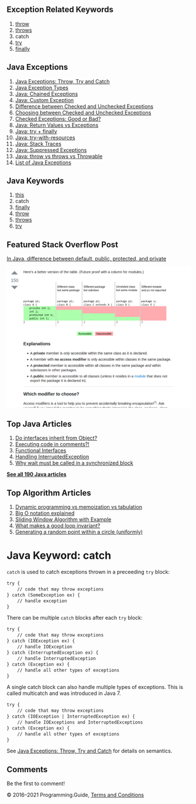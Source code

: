 <span class="underline"></span>

<span class="underline"></span>

## Exception Related Keywords

1.  [throw](throw.html)
2.  [throws](throws.html)
3.  catch
4.  [try](try.html)
5.  [finally](finally.html)

## Java Exceptions

1.  [Java Exceptions: Throw, Try and Catch](exceptions-throw-try-catch.html)
2.  [Java Exception Types](exception-types.html)
3.  [Java: Chained Exceptions](chained-exceptions.html)
4.  [Java: Custom Exception](custom-exception.html)
5.  [Difference between Checked and Unchecked Exceptions](difference-between-checked-and-unchecked-exceptions.html)
6.  [Choosing between Checked and Unchecked Exceptions](choosing-between-checked-and-unchecked-exceptions.html)
7.  [Checked Exceptions: Good or Bad?](checked-exceptions-good-or-bad.html)
8.  [Java: Return Values vs Exceptions](return-values-vs-exceptions.html)
9.  [Java: try + finally](try-finally.html)
10. [Java: try-with-resources](try-with-resources.html)
11. [Java: Stack Traces](stack-trace.html)
12. [Java: Suppressed Exceptions](suppressed-exceptions.html)
13. [Java: throw vs throws vs Throwable](throw-vs-throws-vs-throwable.html)
14. [List of Java Exceptions](list-of-java-exceptions.html)

## Java Keywords

1.  [this](this.html)
2.  catch
3.  [finally](finally.html)
4.  [throw](throw.html)
5.  [throws](throws.html)
6.  [try](try.html)

## Featured Stack Overflow Post

[In Java, difference between default, public, protected, and private](https://stackoverflow.com/a/33627846/276052)

[<img src="../images/so-featured-33627846.png" alt="StackOverflow screenshot thumbnail" class="screenshot" />](https://stackoverflow.com/a/33627846/276052)

<span class="underline"></span>

## Top Java Articles

1.  [Do interfaces inherit from Object?](do-interfaces-inherit-from-object.html)
2.  [Executing code in comments?!](executing-code-in-comments.html)
3.  [Functional Interfaces](functional-interfaces.html)
4.  [Handling InterruptedException](handling-interrupted-exceptions.html)
5.  [Why wait must be called in a synchronized block](why-wait-must-be-in-synchronized.html)

[**See all 190 Java articles**](index.html)

## Top Algorithm Articles

1.  [Dynamic programming vs memoization vs tabulation](../dynamic-programming-vs-memoization-vs-tabulation.html)
2.  [Big O notation explained](../big-o-notation-explained.html)
3.  [Sliding Window Algorithm with Example](../sliding-window-example.html)
4.  [What makes a good loop invariant?](../what-makes-a-good-loop-invariant.html)
5.  [Generating a random point within a circle (uniformly)](../random-point-within-circle.html)

# Java Keyword: catch

`catch` is used to catch exceptions thrown in a preceeding `try` block:

    try {
        // code that may throw exceptions
    } catch (SomeException ex) {
        // handle exception
    }

There can be multiple `catch` blocks after each `try` block:

    try {
        // code that may throw exceptions
    } catch (IOException ex) {
        // handle IOException
    } catch (InterruptedException ex) {
        // handle InterruptedException
    } catch (Exception ex) {
        // handle all other types of exceptions
    }

A single catch block can also handle multiple types of exceptions. This is called multicatch and was introduced in Java 7.

    try {
        // code that may throw exceptions
    } catch (IOException | InterruptedException ex) {
        // handle IOExceptions and InterruptedExceptions
    } catch (Exception ex) {
        // handle all other types of exceptions
    }

See [Java Exceptions: Throw, Try and Catch](exceptions-throw-try-catch.html) for details on semantics.

## Comments

Be the first to comment!

© 2016–2021 Programming.Guide, [Terms and Conditions](../terms-and-conditions.html)
